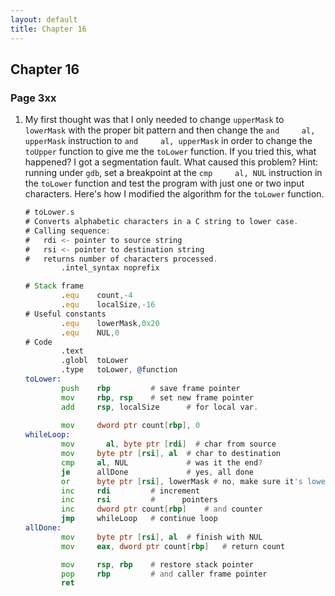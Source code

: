 ```yaml
---
layout: default
title: Chapter 16
---
```


## Chapter 16

### Page 3xx
1. My first thought was that I only needed to change `upperMask` to `lowerMask` with the proper bit pattern and then change the `and     al, upperMask` instruction to `and     al, upperMask` in order to change the `toUpper` function to give me the `toLower` function. If you tried this, what happened? I got a segmentation fault. What caused this problem? Hint: running under `gdb`, set a breakpoint at the `cmp     al, NUL` instruction in the `toLower` function and test the program with just one or two input characters. Here's how I modified the algorithm for the `toLower` function.
   
    ```asm
    # toLower.s
    # Converts alphabetic characters in a C string to lower case.
    # Calling sequence:
    #   rdi <- pointer to source string
    #   rsi <- pointer to destination string
    #   returns number of characters processed.
            .intel_syntax noprefix

    # Stack frame
            .equ    count,-4
            .equ    localSize,-16
    # Useful constants
            .equ    lowerMask,0x20
            .equ    NUL,0
    # Code
            .text
            .globl  toLower
            .type   toLower, @function
    toLower:
            push    rbp         # save frame pointer
            mov     rbp, rsp    # set new frame pointer
            add     rsp, localSize      # for local var.
            
            mov     dword ptr count[rbp], 0
    whileLoop:
            mov 	  al, byte ptr [rdi]  # char from source
            mov     byte ptr [rsi], al  # char to destination
            cmp     al, NUL             # was it the end?
            je      allDone             # yes, all done
            or      byte ptr [rsi], lowerMask # no, make sure it's lower
            inc     rdi         # increment
            inc     rsi         #      pointers
            inc     dword ptr count[rbp]    # and counter
            jmp     whileLoop   # continue loop
    allDone:
            mov     byte ptr [rsi], al  # finish with NUL
            mov     eax, dword ptr count[rbp]   # return count

            mov     rsp, rbp    # restore stack pointer
            pop     rbp         # and caller frame pointer
            ret
    ```
